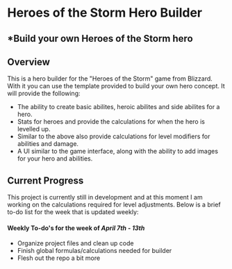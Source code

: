 # Heroes of the Storm Hero Builder
## *Build your own Heroes of the Storm hero

## Overview

This is a hero builder for the "Heroes of the Storm" game from Blizzard. With it you can use the template provided to build your own hero concept. It will provide the following:

* The ability to create basic abilites, heroic abilites and side abilites for a hero.
* Stats for heroes and provide the calculations for when the hero is levelled up.
* Similar to the above also provide calculations for level modifiers for abilities and damage.
* A UI similar to the game interface, along with the ability to add images for your hero and abilities.

## Current Progress

This project is currently still in development and at this moment I am working on the calculations required for level adjustments. Below is a brief to-do list for the week that is updated weekly:

#### Weekly To-do's for the week of *April 7th - 13th*

* Organize project files and clean up code
* Finish global formulas/calculations needed for builder
* Flesh out the repo a bit more
